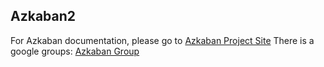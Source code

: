 ## Azkaban2

For Azkaban documentation, please go to
[Azkaban Project Site](http://azkaban.github.io/azkaban2/)
There is a google groups: [Azkaban Group](https://groups.google.com/forum/?fromgroups#!forum/azkaban-dev)
